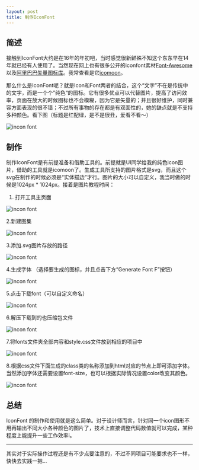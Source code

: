 ```yaml
---
layout: post 
title: 制作IconFont  
---
```


## 简述

接触到IconFont大约是在16年的年初吧，当时感觉很新鲜殊不知这个东东早在14年就已经有人使用了。当然现在网上也有很多公开的iconfont素材[Font-Awesome](http://fontawesome.io/)以及[阿里巴巴矢量图标库](http://www.iconfont.cn/)。我常查看是它[icomoon](https://icomoon.io/app/#/select)。

那么什么是IconFont呢？就是Icon和Font两者的结合，这个“文字”不在是传统中的文字，而是一个个”纯色“的图标。它有很多优点可以代替图片，提高了访问效率，页面在放大的时候图标也不会模糊，因为它是矢量的；并且很好维护，同时兼容方面表现的很不错；不过所有事物的存在都是有双面性的，她的缺点就是不支持多种颜色。看下图（标题是红配绿，是不是很丑，爱看不看～）

![incon font](/img/170113/iconfont.png)

## 制作

制作IconFont是有前提准备和借助工具的。前提就是UI同学给我的纯色icon图片，借助的工具就是icomoon了。生成工具所支持的图片格式是svg，而且这个svg在制作的时候必须是“实体描边”才行。图片的大小可以自定义，我当时做的时候是1024px * 1024px。接着是图片教程时间：

1. 打开工具主页面

![incon font](/img/170113/iconfont-1.png)

2.新建图集

![incon font](/img/170113/iconfont-2.png)

3.添加.svg图片存放的路径

![incon font](/img/170113/iconfont-3.png)

4.生成字体 （选择要生成的图标，并且点击下方“Generate Font F”按钮）

![incon font](/img/170113/iconfont-4.png)

5.点击下载font（可以自定义命名）

![incon font](/img/170113/iconfont-5.png)

6.解压下载到的也压缩包文件

![incon font](/img/170113/iconfont-6.png)

7.将fonts文件夹全部内容和style.css文件放到相应的项目中

![incon font](/img/170113/iconfont-7.png)

8.根据css文件下面生成的class类的名称添加到html对应的节点上即可添加字体。当然添加字体还需要设置font-size，也可以根据实际情况设置color改变其颜色。

![incon font](/img/170113/iconfont-8.png)

## 总结

IconFont 的制作和使用就是这么简单。对于设计师而言，针对同一个icon图形不用再输出不同大小各种颜色的图片了，技术上直接调整代码数值就可以完成，某种程度上能提升一些工作效率i。

***

 其实对于实际操作过程还是有不少点要注意的，不过不同项目可能要求也不一样，快快去实践一把...


